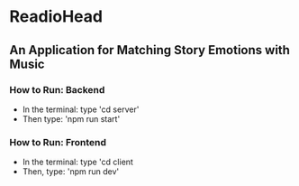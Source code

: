# ReadioHead
## An Application for Matching Story Emotions with Music

### How to Run: Backend
- In the terminal: type 'cd server'
- Then type: 'npm run start'
  
### How to Run: Frontend
- In the terminal: type 'cd client
- Then, type: 'npm run dev'

